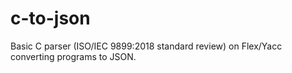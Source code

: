 # c-to-json
Basic C parser (ISO/IEC 9899:2018 standard review) on Flex/Yacc converting programs to JSON.
